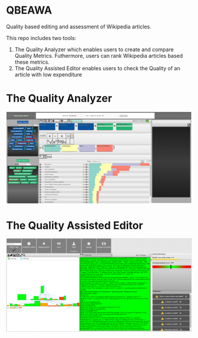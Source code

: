 QBEAWA
==========

Quality based editing and assessment of Wikipedia articles. 

This repo includes two tools:

1. The Quality Analyzer which enables users to create and compare Quality Metrics. Futhermore, users can rank Wikipedia articles based these metrics.
2. The Quality Assisted Editor enables users to check the Quality of an article with low expenditure

# The Quality Analyzer

![](https://github.com/bethloe/QBEAWA/blob/master/screenshot.PNG)

# The Quality Assisted Editor
![](https://github.com/bethloe/QBEAWA/blob/master/ArticleEditor/screenshot.PNG)
